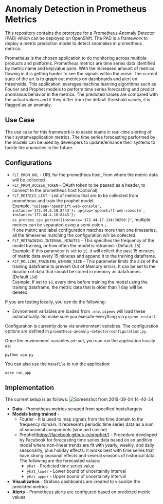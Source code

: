 # Anomaly Detection in Prometheus Metrics
This repository contains the prototype for a Prometheus Anomaly Detector (PAD) which can be deployed on OpenShift. The PAD is a framework to deploy a metric prediction model to detect anomalies in prometheus metrics. 

Prometheus is the chosen application to do monitoring across multiple products and platforms. Prometheus metrics are time series data identified by metric name and key/value pairs. With the increased amount of metrics flowing in it is getting harder to see the signals within the noise. The current state of the art is to graph out metrics on dashboards and alert on thresholds. This application leverages machine learning algorithms such as Fourier and Prophet models to perform time series forecasting and predict anomalous behavior in the metrics. The predicted values are compared with the actual values and if they differ from the default threshold values, it is flagged as an anomaly.

## Use Case
The use case for this framework is to assist teams in real-time alerting of their system/application metrics. The time series forecasting performed by the models can be used by developers to update/enhance their systems to tackle the anomalies in the future.   

## Configurations
* `FLT_PROM_URL` - URL for the prometheus host, from where the metric data will be collected
* `FLT_PROM_ACCESS_TOKEN` - OAuth token to be passed as a header, to connect to the prometheus host (Optional)
* `FLT_METRICS_LIST` - List of metrics that are to be collected from prometheus and train the prophet model.
<br> Example: `"up{app='openshift-web-console', instance='172.44.0.18:8443'}; up{app='openshift-web-console', instance='172.44.4.18:8443'}; es_process_cpu_percent{instance='172.44.17.134:30290'}"`, multiple metrics can be separated using a semi-colon `;`.
<br>If one metric and label configuration matches more than one timeseries, all the timeseries matching the configuration will be collected.
* `FLT_RETRAINING_INTERVAL_MINUTES` - This specifies the frequency of the model training, or how often the model is retrained. (Default: `15`)
<br> Example: If this parameter is set to `15`, it will collect the past 15 minutes of metric data every 15 minutes and append it to the training dataframe.
* `FLT_ROLLING_TRAINING_WINDOW_SIZE` - This parameter limits the size of the training dataframe to prevent Out of Memory errors. It can be set to the duration of data that should be stored in memory as dataframes. (Default `15d`)
<br> Example: If set to `1d`, every time before training the model using the training dataframe, the metric data that is older than 1 day will be deleted.

If you are testing locally, you can do the following:
- Environment variables are loaded from `.env`. `pipenv` will load these automatically. So make sure you execute everything via `pipenv install`.

Configuration is currently done via environment variables. The configuration options are defined in `prometheus-anomaly-detector/configuration.py`.

Once the environment variables are set, you can run the application locally as:

```
python app.py
```

You can also use the `Makefile` to run the application:
```
make run_app
```

## Implementation
The current setup is as follows:
![Screenshot from 2019-09-04 14-40-34](https://user-images.githubusercontent.com/7343099/64281826-ff8fdf00-cf21-11e9-9258-d39647216062.png)

- **Data** - Prometheus metrics scraped from specified hosts/targets
- **Models being trained** -
  - Fourier - It is used to map signals from the time domain to the frequency domain. It represents periodic time series data as a sum of sinusoidal components (sine and cosine)
  - Prophet[https://facebook.github.io/prophet/] - Procedure developed by Facebook for forecasting time series data based on an additive model where non-linear trends are fit with yearly, weekly, and daily seasonality, plus holiday effects. It works best with time series that have strong seasonal effects and several seasons of historical data. The following are the forecasted values:
    - `yhat` - Predicted time series value
    - `yhat_lower` - Lower bound of uncertainity interval
    - `yhat_upper` - Upper bound of uncertainity interval 
- **Visualization** - Grafana dashboards are created to visualize the predicted  metrics
- **Alerts** - Prometheus alerts are configured based on predicted metric values
